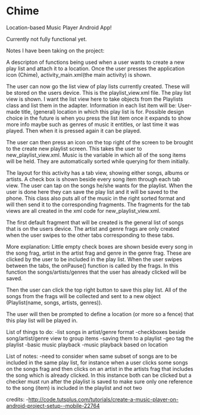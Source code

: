 Chime
=====

Location-based Music Player Android App!

Currently not fully functional yet. 

Notes I have been taking on the project:

A descripton of functions being used when a user wants to create a new play list and attach it to a
location.
Once the user presses the application icon (Chime), activity_main.xml(the main activity) is shown.

The user can now go the list view of play lists currently created. These will be stored on the users device. This is the playlist_view.xml file.
The play list view is shown. I want the list view here to take objects from the Playlists class
and list them in the adapter. Information in each list item will be: User-made title, (general) location in 
which this play list is for. Possible design choice in the future is when you press the list item once it expands to show more info maybe such as genres of music it entitles, or last time it was played. Then when it is pressed again it can be played.
 
The user can then press an icon on the top right of the screen to be brought to the create new playlist screen. This takes the user to new_playlist_view.xml. Music is the variable in which all of the song items will be held. They are automatically sorted while querying for them initially.

The layout for this activity has a tab view, showing either songs, albums or artists. A check box is shown beside every song item through each tab view. The user can tap on the songs he/she wants for the playlist. When the user is done here they can save the play list and it will be saved to the phone. This class also puts all of the music in the right sorted format and will then send it to the corresponding fragments. The fragments for the tab views are all created in the xml code for new_playlist_view.xml.

The first default fragment that will be created is the general list of songs that is on the users device. 
The artist and genre frags are only created when the user swipes to the other tabs corresponding
to these tabs.

More explanation: Little empty check boxes are shown beside every song in the song frag, artist in the artist frag
and genre in the genre frag. These are clicked by the user to be included in the play list. When the 
user swipes between the tabs, the onPause() function is called by the frags. In this function the 
songs/artists/genres that the user has already clicked will be saved. 

Then the user can click the top right button to save this play list. All of the songs from the frags
will be collected and sent to a new object (Playlist(name, songs, artists, genres)).

The user will then be prompted to define a location (or more so a fence) that this play list will
be played in. 


List of things to do:
-list songs in artist/genre format
-checkboxes beside song/artist/genre view to group items
-saving them to a playlist
-geo tag the playlist
-basic music playback
-music playback based on location

List of notes:
-need to consider when same subset of songs are to be included in the same play list, for instance when 
a user clicks some songs on the songs frag and then clicks on an artist in the artists frag that
includes the song which is already clicked.
In this instance both can be clicked but a checker must run after the playlist is
saved to make sure only one reference to the song (item) is included in the playlist and not two


credits:
-http://code.tutsplus.com/tutorials/create-a-music-player-on-android-project-setup--mobile-22764

